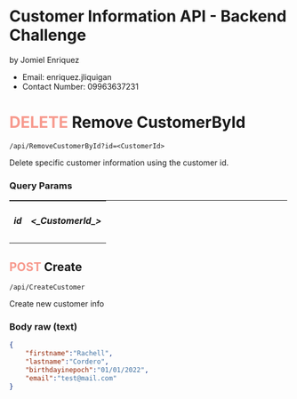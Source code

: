# Customer Information API - Backend Challenge
by Jomiel Enriquez
   - Email: enriquez.jliquigan
   - Contact Number: 09963637231

<h1> <span style="color: #f79a8e !important"> DELETE </span> Remove CustomerById</h1>

```url
/api/RemoveCustomerById?id=<CustomerId>
```

Delete specific customer information using the customer id.

### Query Params
<table style="width:500px; border-top:solid 1px">
    <tr>
        <td style="text-align:center"><h5>id</h5></td>
        <td style="text-align:center"><h5> <_CustomerId_> </h5></td>
    </tr>
</table>

## <span style="color: #f79a8e !important"> POST </span> Create

```url
/api/CreateCustomer
```

Create new customer info

### Body raw (text)
```json
{
    "firstname":"Rachell",
    "lastname":"Cordero",
    "birthdayinepoch":"01/01/2022",
    "email":"test@mail.com"
}
```

